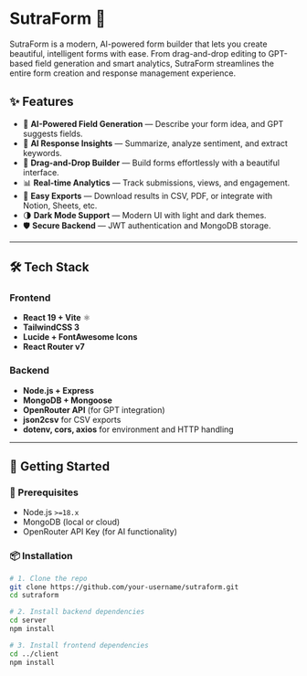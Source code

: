 # SutraForm 🚀

SutraForm is a modern, AI-powered form builder that lets you create beautiful, intelligent forms with ease. From drag-and-drop editing to GPT-based field generation and smart analytics, SutraForm streamlines the entire form creation and response management experience.

## ✨ Features

- 🔮 **AI-Powered Field Generation** — Describe your form idea, and GPT suggests fields.
- 🧠 **AI Response Insights** — Summarize, analyze sentiment, and extract keywords.
- 🧩 **Drag-and-Drop Builder** — Build forms effortlessly with a beautiful interface.
- 📊 **Real-time Analytics** — Track submissions, views, and engagement.
- 📁 **Easy Exports** — Download results in CSV, PDF, or integrate with Notion, Sheets, etc.
- 🌗 **Dark Mode Support** — Modern UI with light and dark themes.
- 🛡️ **Secure Backend** — JWT authentication and MongoDB storage.

---

## 🛠️ Tech Stack

### Frontend
- **React 19 + Vite** ⚛️
- **TailwindCSS 3**
- **Lucide + FontAwesome Icons**
- **React Router v7**

### Backend
- **Node.js + Express**
- **MongoDB + Mongoose**
- **OpenRouter API** (for GPT integration)
- **json2csv** for CSV exports
- **dotenv, cors, axios** for environment and HTTP handling

---

## 🚀 Getting Started

### 🔧 Prerequisites

- Node.js `>=18.x`
- MongoDB (local or cloud)
- OpenRouter API Key (for AI functionality)

### 📦 Installation

```bash
# 1. Clone the repo
git clone https://github.com/your-username/sutraform.git
cd sutraform

# 2. Install backend dependencies
cd server
npm install

# 3. Install frontend dependencies
cd ../client
npm install
